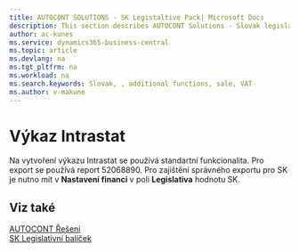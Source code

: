 ```yaml
---
title: AUTOCONT SOLUTIONS - SK Legistaltive Pack| Microsoft Docs
description: This section describes AUTOCONT Solutions - Slovak legislation
author: ac-kunes
ms.service: dynamics365-business-central
ms.topic: article
ms.devlang: na
ms.tgt_pltfrm: na
ms.workload: na
ms.search.keywords: Slovak, , additional functions, sale, VAT
ms.author: v-makune
---
```


# Výkaz Intrastat

Na vytvoření výkazu Intrastat se používá standartní funkcionalita. Pro export se používá report 52068890. Pro zajištění správného exportu pro SK je nutno mít v **Nastavení financí** v poli **Legislativa** hodnotu SK.

## Viz také 
[AUTOCONT Řešení](../index.md)  
[SK Legislativní balíček](ac-sk-legislative-pack.md)